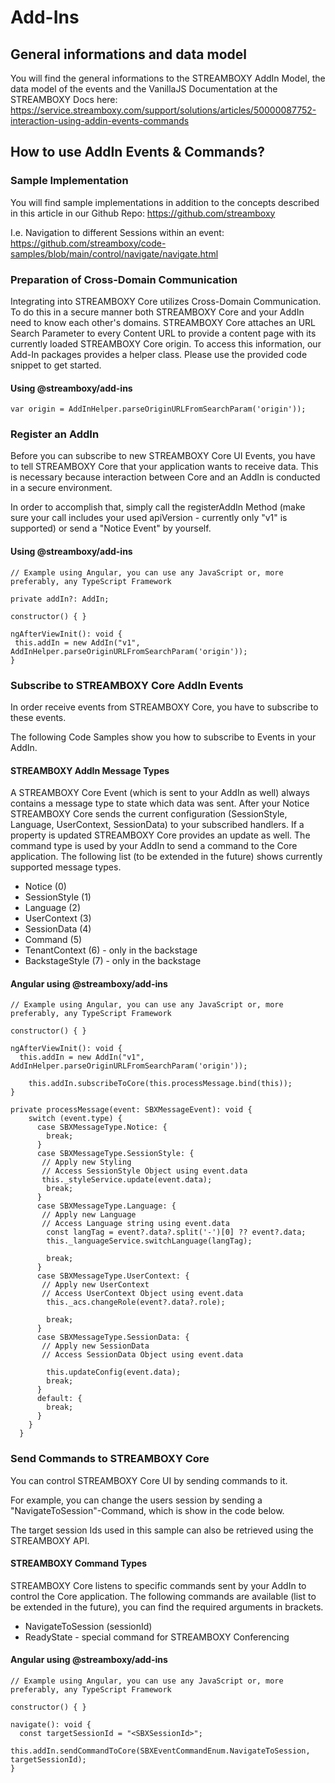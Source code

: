 # Add-Ins 

## General informations and data model
You will find the general informations to the STREAMBOXY AddIn Model, the data model of the events and the VanillaJS Documentation at the STREAMBOXY Docs here:
https://service.streamboxy.com/support/solutions/articles/50000087752-interaction-using-addin-events-commands


## How to use AddIn Events & Commands?


### Sample Implementation
You will find sample implementations in addition to the concepts described in this article in our Github Repo:
https://github.com/streamboxy


I.e. Navigation to different Sessions within an event: https://github.com/streamboxy/code-samples/blob/main/control/navigate/navigate.html



### Preparation of Cross-Domain Communication
Integrating into STREAMBOXY Core utilizes Cross-Domain Communication. To do this in a secure manner both STREAMBOXY Core and your AddIn need to know each other's domains. STREAMBOXY Core attaches an URL Search Parameter to every Content URL to provide a content page with its currently loaded STREAMBOXY Core origin. To access this information, our Add-In packages provides a helper class. Please use the provided code snippet to get started.



#### Using @streamboxy/add-ins
```
var origin = AddInHelper.parseOriginURLFromSearchParam('origin'));
```


### Register an AddIn
Before you can subscribe to new STREAMBOXY Core UI Events, you have to tell STREAMBOXY Core that your application wants to receive data. This is necessary because interaction between Core and an AddIn is conducted in a secure environment. 



In order to accomplish that, simply call the registerAddIn Method (make sure your call includes your used apiVersion - currently only "v1" is supported) or send a "Notice Event" by yourself.



#### Using @streamboxy/add-ins

```
// Example using Angular, you can use any JavaScript or, more preferably, any TypeScript Framework

private addIn?: AddIn;

constructor() { }

ngAfterViewInit(): void {
 this.addIn = new AddIn("v1", AddInHelper.parseOriginURLFromSearchParam('origin')); 
}

```


### Subscribe to STREAMBOXY Core AddIn Events
In order receive events from STREAMBOXY Core, you have to subscribe to these events.



The following Code Samples show you how to subscribe to Events in your AddIn.



#### STREAMBOXY AddIn Message Types
A STREAMBOXY Core Event (which is sent to your AddIn as well) always contains a message type to state which data was sent. After your Notice STREAMBOXY Core sends the current configuration (SessionStyle, Language, UserContext, SessionData) to your subscribed handlers. If a property is updated STREAMBOXY Core provides an update as well. The command type is used by your AddIn to send a command to the Core application. The following list (to be extended in the future) shows currently supported message types.

* Notice (0)
* SessionStyle (1)
* Language (2)
* UserContext (3)
* SessionData (4)
* Command (5)
* TenantContext (6) - only in the backstage
* BackstageStyle (7) - only in the backstage




#### Angular using @streamboxy/add-ins
```
// Example using Angular, you can use any JavaScript or, more preferably, any TypeScript Framework

constructor() { }

ngAfterViewInit(): void {
  this.addIn = new AddIn("v1", AddInHelper.parseOriginURLFromSearchParam('origin'));

    this.addIn.subscribeToCore(this.processMessage.bind(this));
}

private processMessage(event: SBXMessageEvent): void {
    switch (event.type) {
      case SBXMessageType.Notice: {
        break;
      }
      case SBXMessageType.SessionStyle: {
       // Apply new Styling
       // Access SessionStyle Object using event.data
       this._styleService.update(event.data);
        break;
      }
      case SBXMessageType.Language: {
       // Apply new Language
       // Access Language string using event.data
        const langTag = event?.data?.split('-')[0] ?? event?.data;
        this._languageService.switchLanguage(langTag);

        break;
      }
      case SBXMessageType.UserContext: {
       // Apply new UserContext
       // Access UserContext Object using event.data
        this._acs.changeRole(event?.data?.role);

        break;
      }
      case SBXMessageType.SessionData: {
       // Apply new SessionData
       // Access SessionData Object using event.data

        this.updateConfig(event.data);
        break;
      }
      default: {
        break;
      }
    }
  }
```



### Send Commands to STREAMBOXY Core
You can control STREAMBOXY Core UI by sending commands to it. 



For example, you can change the users session by sending a "NavigateToSession"-Command, which is show in the code below.

The target session Ids used in this sample can also be retrieved using the STREAMBOXY API.



#### STREAMBOXY Command Types
STREAMBOXY Core listens to specific commands sent by your AddIn to control the Core application. The following commands are available (list to be extended in the future), you can find the required arguments in brackets.

* NavigateToSession (sessionId)
* ReadyState - special command for STREAMBOXY Conferencing


#### Angular using @streamboxy/add-ins
```
// Example using Angular, you can use any JavaScript or, more preferably, any TypeScript Framework

constructor() { }

navigate(): void {
  const targetSessionId = "<SBXSessionId>";

this.addIn.sendCommandToCore(SBXEventCommandEnum.NavigateToSession, targetSessionId);
}
```